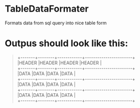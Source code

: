 # TableDataFormater
Formats data from sql query into nice table form
# Outpus should look like this:
> +-------+--------+------------+-----------------------+</br>
> |HEADER |HEADER  |HEADER      |HEADER                 |</br>
> +-------+--------+------------+-----------------------+</br>
> |DATA   |DATA    |DATA        |DATA                   |</br>
> +-------+--------+------------+-----------------------+</br>
> |DATA   |DATA    |DATA        |DATA                   |</br>
> +-------+--------+------------+-----------------------+</br>
> |DATA   |DATA    |DATA        |DATA                   |</br>
> +-------+--------+------------+-----------------------+</br>

